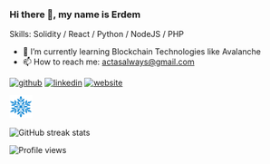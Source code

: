 ### Hi there 👋, my name is Erdem

Skills:  Solidity / React / Python / NodeJS / PHP

- 🌱 I’m currently learning Blockchain Technologies like Avalanche 
- 📫 How to reach me: actasalways@gmail.com 


[<img src='https://cdn.jsdelivr.net/npm/simple-icons@3.0.1/icons/github.svg' alt='github' height='40'>](https://github.com/actasalways)  [<img src='https://cdn.jsdelivr.net/npm/simple-icons@3.0.1/icons/linkedin.svg' alt='linkedin' height='40'>](https://www.linkedin.com/in/erdem-bektaş/)  [<img src='https://cdn.jsdelivr.net/npm/simple-icons@3.0.1/icons/icloud.svg' alt='website' height='40'>](https://www.erdembektas.com/)  

<a href='https://archiveprogram.github.com/'><img src='https://raw.githubusercontent.com/acervenky/animated-github-badges/master/assets/acbadge.gif' width='40' height='40'></a> 

![GitHub streak stats](https://github-readme-streak-stats.herokuapp.com/?user=actasalways)  

![Profile views](https://gpvc.arturio.dev/actasalways)  
